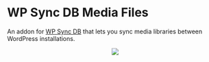 # WP Sync DB Media Files
An addon for [WP Sync DB](https://github.com/rimarsh/wp-sync-db) that lets you sync media libraries between WordPress installations.

<p align="center"><a><img src="https://raw.github.com/slang800/psychic-ninja/master/wp-sync-db-media-files.png"/></a></p>

